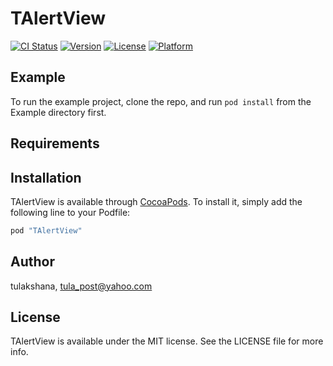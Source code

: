# TAlertView

[![CI Status](http://img.shields.io/travis/tulakshanaw/TAlertView.svg?style=flat)](https://travis-ci.org/tulakshanaw/TAlertView)
[![Version](https://img.shields.io/cocoapods/v/TAlertView.svg?style=flat)](http://cocoapods.org/pods/TAlertView)
[![License](https://img.shields.io/cocoapods/l/TAlertView.svg?style=flat)](http://cocoapods.org/pods/TAlertView)
[![Platform](https://img.shields.io/cocoapods/p/TAlertView.svg?style=flat)](http://cocoapods.org/pods/TAlertView)

## Example

To run the example project, clone the repo, and run `pod install` from the Example directory first.

## Requirements

## Installation

TAlertView is available through [CocoaPods](http://cocoapods.org). To install
it, simply add the following line to your Podfile:

```ruby
pod "TAlertView"
```

## Author

tulakshana, tula_post@yahoo.com

## License

TAlertView is available under the MIT license. See the LICENSE file for more info.
